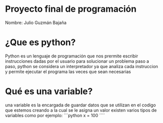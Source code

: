 # Proyecto final de programación 
Nombre: Julio Guzmán Bajaña

# ¿Que es python? 
Python es un lenguaje de programación que nos prermite escribir instrucciones dadas por el usuario para solucionar un problema paso a paso,  python se considera un interpretador ya que analiza cada instruccion y permite ejecutar el programa las veces que sean necesarias 

# Qué es una variable?
una variable es la encargada de guardar datos que se utilizan en el codigo que estemos creando a la cual se le asigna un valor existen varios tipos de variables como por ejemplo:
´´´python
x = 100
´´´´


